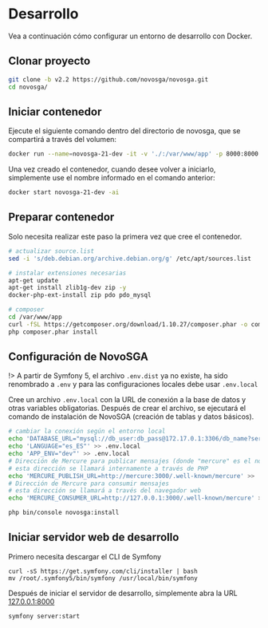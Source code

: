 # Desarrollo

Vea a continuación cómo configurar un entorno de desarrollo con Docker.

## Clonar proyecto

```sh
git clone -b v2.2 https://github.com/novosga/novosga.git
cd novosga/
```

## Iniciar contenedor

Ejecute el siguiente comando dentro del directorio de novosga, que se compartirá a través del volumen:

```sh
docker run --name=novosga-21-dev -it -v './:/var/www/app' -p 8000:8000 php:7.2.34-cli /bin/bash
```

Una vez creado el contenedor, cuando desee volver a iniciarlo, simplemente use el nombre informado en el comando anterior:

```sh
docker start novosga-21-dev -ai
```

## Preparar contenedor

Solo necesita realizar este paso la primera vez que cree el contenedor.

```sh
# actualizar source.list
sed -i 's/deb.debian.org/archive.debian.org/g' /etc/apt/sources.list

# instalar extensiones necesarias
apt-get update
apt-get install zlib1g-dev zip -y
docker-php-ext-install zip pdo pdo_mysql

# composer
cd /var/www/app
curl -fSL https://getcomposer.org/download/1.10.27/composer.phar -o composer.phar
php composer.phar install
```

## Configuración de NovoSGA

!> A partir de Symfony 5, el archivo `.env.dist` ya no existe, ha sido renombrado a `.env` y para las configuraciones locales debe usar `.env.local`

Cree un archivo `.env.local` con la URL de conexión a la base de datos y otras variables obligatorias. Después de crear el archivo, se ejecutará el comando de instalación de NovoSGA (creación de tablas y datos básicos).

```sh
# cambiar la conexión según el entorno local
echo 'DATABASE_URL="mysql://db_user:db_pass@172.17.0.1:3306/db_name?serverVersion=5.7&charset=utf8"' > .env.local
echo 'LANGUAGE="es_ES"' >> .env.local
echo 'APP_ENV="dev"' >> .env.local
# Dirección de Mercure para publicar mensajes (donde "mercure" es el nombre del host)
# esta dirección se llamará internamente a través de PHP
echo 'MERCURE_PUBLISH_URL=http://mercure:3000/.well-known/mercure' >> .env.local
# Dirección de Mercure para consumir mensajes
# esta dirección se llamará a través del navegador web
echo 'MERCURE_CONSUMER_URL=http://127.0.0.1:3000/.well-known/mercure' >> .env.local

php bin/console novosga:install
```


## Iniciar servidor web de desarrollo

Primero necesita descargar el CLI de Symfony

```
curl -sS https://get.symfony.com/cli/installer | bash
mv /root/.symfony5/bin/symfony /usr/local/bin/symfony
```

Después de iniciar el servidor de desarrollo, simplemente abra la URL [127.0.0.1:8000](http://127.0.0.1:8000/)

```sh
symfony server:start
```
